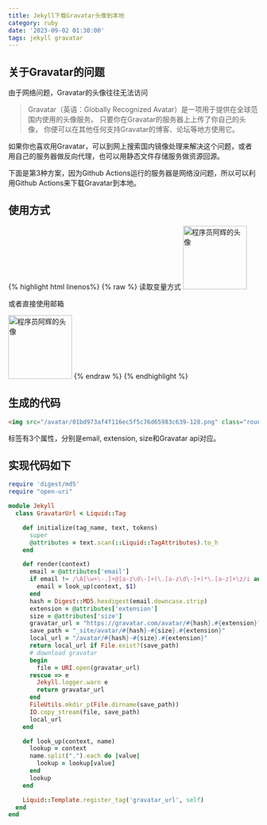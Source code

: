 ```yaml
---
title: Jekyll下载Gravatar头像到本地
category: ruby
date: '2023-09-02 01:30:00'
tags: jekyll gravatar
---
```


## 关于Gravatar的问题

由于网络问题，Gravatar的头像往往无法访问

> Gravatar（英语：Globally Recognized Avatar）是一项用于提供在全球范围内使用的头像服务。
> 只要你在Gravatar的服务器上上传了你自己的头像， 你便可以在其他任何支持Gravatar的博客、论坛等地方使用它。

如果你也喜欢用Gravatar，可以到网上搜索国内镜像处理来解决这个问题，或者用自己的服务器做反向代理，也可以用静态文件存储服务做资源回源。

下面是第3种方案，因为Github Actions运行的服务器是网络没问题，所以可以利用Github Actions来下载Gravatar到本地。

## 使用方式

{% highlight html linenos%}
{% raw %}
读取变量方式
<img src="{% gravatar_url email:site.email, extension:png, size:128 %}" class="rounded-circle" style="width: 128px;" alt="程序员阿辉的头像" />

或者直接使用邮箱

<img src="{% gravatar_url email:runphp@qq.com, extension:png, size:128 %}" class="rounded-circle" style="width: 128px;" alt="程序员阿辉的头像" />
{% endraw %}
{% endhighlight %}

## 生成的代码
```html
<img src="/avatar/01bd973af4f116ec5f5c76d65983c639-128.png" class="rounded-circle" style="width: 128px;" alt="程序员阿辉的头像" />
```
标签有3个属性，分别是email, extension,  size和Gravatar api对应。

## 实现代码如下

```ruby
require 'digest/md5'
require "open-uri"

module Jekyll
  class GravatarUrl < Liquid::Tag

    def initialize(tag_name, text, tokens)
      super
      @attributes = text.scan(::Liquid::TagAttributes).to_h
    end

    def render(context)
      email = @attributes['email']
      if email !~ /\A[\w+\-.]+@[a-z\d\-]+(\.[a-z\d\-]+)*\.[a-z]+\z/i and email =~ /([\w]+(\.[\w]+)*)/i
        email = look_up(context, $1)
      end
      hash = Digest::MD5.hexdigest(email.downcase.strip)
      extension = @attributes['extension']
      size = @attributes['size']
      gravatar_url = "https://gravatar.com/avatar/#{hash}.#{extension}?s=#{size}"
      save_path = "_site/avatar/#{hash}-#{size}.#{extension}"
      local_url = "/avatar/#{hash}-#{size}.#{extension}"
      return local_url if File.exist?(save_path)
      # download gravatar
      begin
        file = URI.open(gravatar_url)
      rescue => e
        Jekyll.logger.warn e
        return gravatar_url
      end
      FileUtils.mkdir_p(File.dirname(save_path))
      IO.copy_stream(file, save_path)
      local_url
    end

    def look_up(context, name)
      lookup = context
      name.split(".").each do |value|
        lookup = lookup[value]
      end
      lookup
    end

    Liquid::Template.register_tag('gravatar_url', self)
  end
end
```